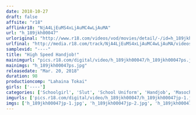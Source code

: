 ```yaml
---
date: 2018-10-27
draft: false
affsite: "r18"
afflinkr18: "NjA4LjEuMS4xLjAuMC4wLjAuMA"
url: "h_189jkh00047"
urloriginal: "http://www.r18.com/videos/vod/movies/detail/-/id=h_189jkh00047"
urlfinal: "http://media.r18.com/track/NjA4LjEuMS4xLjAuMC4wLjAuMA/videos/vod/movies/detail/-/id=h_189jkh00047"
samplevid: "----"
title: "High Speed Handjob!"
mainimgurl: "pics.r18.com/digital/video/h_189jkh00047/h_189jkh00047ps.jpg"
mainimgs: "h_189jkh00047ps.jpg"
releasedate: "Mar. 20, 2018"
duration: 98
productioncomp: "Lahaina Tokai"
girls: ['----']
categories: ['Schoolgirl', 'Slut', 'School Uniform', 'Handjob', 'Masochist Man']
imgurls: ['pics.r18.com/digital/video/h_189jkh00047/h_189jkh00047jp-1.jpg', 'pics.r18.com/digital/video/h_189jkh00047/h_189jkh00047jp-2.jpg', 'pics.r18.com/digital/video/h_189jkh00047/h_189jkh00047jp-3.jpg', 'pics.r18.com/digital/video/h_189jkh00047/h_189jkh00047jp-4.jpg', 'pics.r18.com/digital/video/h_189jkh00047/h_189jkh00047jp-5.jpg', 'pics.r18.com/digital/video/h_189jkh00047/h_189jkh00047jp-6.jpg', 'pics.r18.com/digital/video/h_189jkh00047/h_189jkh00047jp-7.jpg', 'pics.r18.com/digital/video/h_189jkh00047/h_189jkh00047jp-8.jpg', 'pics.r18.com/digital/video/h_189jkh00047/h_189jkh00047jp-9.jpg', 'pics.r18.com/digital/video/h_189jkh00047/h_189jkh00047jp-10.jpg', 'pics.r18.com/digital/video/h_189jkh00047/h_189jkh00047jp-11.jpg', 'pics.r18.com/digital/video/h_189jkh00047/h_189jkh00047jp-12.jpg', 'pics.r18.com/digital/video/h_189jkh00047/h_189jkh00047jp-13.jpg', 'pics.r18.com/digital/video/h_189jkh00047/h_189jkh00047jp-14.jpg', 'pics.r18.com/digital/video/h_189jkh00047/h_189jkh00047jp-15.jpg', 'pics.r18.com/digital/video/h_189jkh00047/h_189jkh00047jp-16.jpg', 'pics.r18.com/digital/video/h_189jkh00047/h_189jkh00047jp-17.jpg', 'pics.r18.com/digital/video/h_189jkh00047/h_189jkh00047jp-18.jpg', 'pics.r18.com/digital/video/h_189jkh00047/h_189jkh00047jp-19.jpg', 'pics.r18.com/digital/video/h_189jkh00047/h_189jkh00047jp-20.jpg']
imgs: ['h_189jkh00047jp-1.jpg', 'h_189jkh00047jp-2.jpg', 'h_189jkh00047jp-3.jpg', 'h_189jkh00047jp-4.jpg', 'h_189jkh00047jp-5.jpg', 'h_189jkh00047jp-6.jpg', 'h_189jkh00047jp-7.jpg', 'h_189jkh00047jp-8.jpg', 'h_189jkh00047jp-9.jpg', 'h_189jkh00047jp-10.jpg', 'h_189jkh00047jp-11.jpg', 'h_189jkh00047jp-12.jpg', 'h_189jkh00047jp-13.jpg', 'h_189jkh00047jp-14.jpg', 'h_189jkh00047jp-15.jpg', 'h_189jkh00047jp-16.jpg', 'h_189jkh00047jp-17.jpg', 'h_189jkh00047jp-18.jpg', 'h_189jkh00047jp-19.jpg', 'h_189jkh00047jp-20.jpg']
---
```

